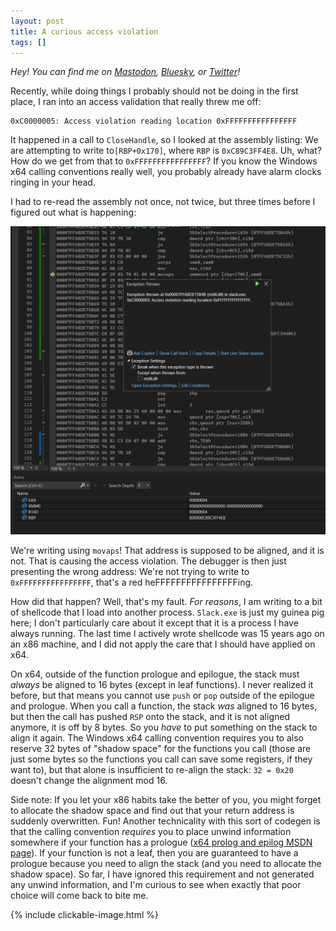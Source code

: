 ```yaml
---
layout: post
title: A curious access violation
tags: []
---
```


_Hey! You can find me on [Mastodon](https://mastodon.gamedev.place/@sschoener), [Bluesky](https://bsky.app/profile/sschoener.bsky.social), or [Twitter](https://twitter.com/s4schoener)!_

Recently, while doing things I probably should not be doing in the first place, I ran into an access validation that really threw me off: 
```
0xC0000005: Access violation reading location 0xFFFFFFFFFFFFFFFF
```

It happened in a call to `CloseHandle`, so I looked at the assembly listing: We are attempting to write to`[RBP+0x170]`, where `RBP` is `0xC89C3FF4E8`. Uh, what? How do we get from that to `0xFFFFFFFFFFFFFFFF`? If you know the Windows x64 calling conventions really well, you probably already have alarm clocks ringing in your head.

I had to re-read the assembly not once, not twice, but three times before I figured out what is happening:

<p align="middle">
  <img src="/img/2025-01-17-access-violation-aligned-access/movaps.png" alt="" />
</p>

We're writing using `movaps`! That address is supposed to be aligned, and it is not. That is causing the access violation. The debugger is then just presenting the wrong address: We're not trying to write to `0xFFFFFFFFFFFFFFFF`, that's a red heFFFFFFFFFFFFFFFFing.

How did that happen? Well, that's my fault. _For reasons_, I am writing to a bit of shellcode that I load into another process. `Slack.exe` is just my guinea pig here; I don't particularly care about it except that it is a process I have always running. The last time I actively wrote shellcode was 15 years ago on an x86 machine, and I did not apply the care that I should have applied on x64.

On x64, outside of the function prologue and epilogue, the stack must *always* be aligned to 16 bytes (except in leaf functions). I never realized it before, but that means you cannot use `push` or `pop` outside of the epilogue and prologue. When you call a function, the stack _was_ aligned to 16 bytes, but then the call has pushed `RSP` onto the stack, and it is not aligned anymore, it is off by 8 bytes. So you *have* to put something on the stack to align it again. The Windows x64 calling convention requires you to also reserve 32 bytes of "shadow space" for the functions you call (those are just some bytes so the functions you call can save some registers, if they want to), but that alone is insufficient to re-align the stack: `32 = 0x20` doesn't change the alignment mod 16.

Side note: If you let your x86 habits take the better of you, you might forget to allocate the shadow space and find out that your return address is suddenly overwritten. Fun! Another technicality with this sort of codegen is that the calling convention *requires* you to place unwind information somewhere if your function has a prologue ([x64 prolog and epilog MSDN page](https://learn.microsoft.com/en-us/cpp/build/prolog-and-epilog?view=msvc-170)). If your function is not a leaf, then you are guaranteed to have a prologue because you need to align the stack (and you need to allocate the shadow space). So far, I have ignored this requirement and not generated any unwind information, and I'm curious to see when exactly that poor choice will come back to bite me.

{% include clickable-image.html %}